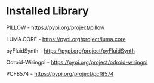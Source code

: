 # Installed Library

PILLOW - https://pypi.org/project/pillow

LUMA.CORE - https://pypi.org/project/luma.core

pyFluidSynth - https://pypi.org/project/pyFluidSynth

Odroid-Wiringpi - https://pypi.org/project/odroid-wiringpi

PCF8574 - https://pypi.org/project/pcf8574
